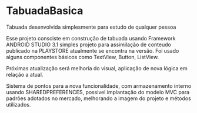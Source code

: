 # TabuadaBasica
Tabuada desenvolvida simplesmente para estudo de qualquer pessoa

Esse projeto consciste em construção de tabuada usando Framework  ANDROID STUDIO 3.1
 simples projeto para assimilação de conteudo publicado na PLAYSTORE atualmente se encontra na versão.
 Foi usado alguns  componentes básicos como TextView, Button, ListView.

Próximas atualização será melhoria do visual, aplicação de nova lógica em relação a atual.

Sistema de pontos para a nova funcionalidade, com armazenamento interno usando SHAREDPREFERENCES,
possivel implantação do modelo MVC para padrões adotados no mercado, melhorando a imagem do projeto
e métodos utilizados.

